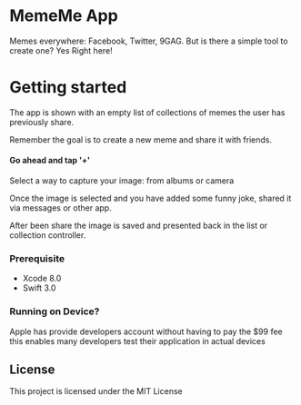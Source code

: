 # MemeMe App

Memes everywhere: Facebook, Twitter, 9GAG. But is there a simple tool to create one? Yes
Right here!

# Getting started

The app is shown with an empty list of collections of memes the user has previously
share.

Remember the goal is to create a new meme and share it with friends.

#### Go ahead and tap '+'

Select a way to capture your image: from albums or camera

Once the image is selected and you have added some funny joke, shared it via messages
or other app.

After been share the image is saved and presented back in the list or collection
controller.

### Prerequisite

- Xcode 8.0
- Swift 3.0

### Running on Device?

Apple has provide developers account without having to pay the $99 fee
this enables many developers test their application in actual devices

## License

This project is licensed under the MIT License

